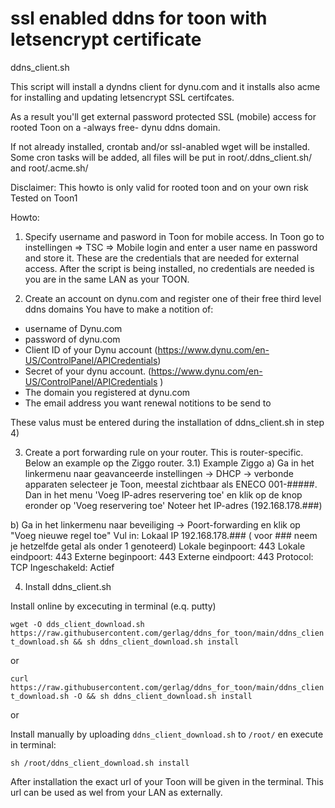 # ssl enabled ddns for toon with letsencrypt certificate
ddns_client.sh

This script will install a dyndns client for dynu.com and it installs also acme for installing and updating letsencrypt SSL certifcates.  

As a result you'll get external password protected SSL (mobile) access for rooted Toon on a -always free- dynu ddns domain. 

If not already installed, crontab and/or ssl-anabled wget will be installed. 
Some cron tasks will be added, all files will be put in root/.ddns_client.sh/ and root/.acme.sh/

Disclaimer: This howto is only valid for rooted toon and on your own risk
Tested on Toon1 

Howto:
1) Specify username and pasword in Toon for mobile access. 
In Toon go to instellingen => TSC => Mobile login and enter a user name en password and store it. These are the credentials that are needed for external access. After the script is being installed, no credentials are needed is you are in the same LAN as your TOON.  

2) Create an account on dynu.com and register one of their free third level ddns domains
You have to make a notition of:
- username of Dynu.com
- password of dynu.com
- Client ID of your Dynu account (https://www.dynu.com/en-US/ControlPanel/APICredentials) 
- Secret of your dynu account. (https://www.dynu.com/en-US/ControlPanel/APICredentials )
- The domain you registered at dynu.com
- The email address you want renewal notitions to be send to
 
These valus must be entered during the installation of ddns_client.sh in step 4) 

3) Create a port forwarding rule on your router. 
This is router-specific. Below an example op the Ziggo router. 
3.1) Example Ziggo
a)   Ga in het linkermenu naar geavanceerde instellingen -> DHCP -> verbonde apparaten selecteer je Toon, meestal zichtbaar als ENECO 001-#####. Dan in het menu 'Voeg IP-adres reservering toe' en klik op de knop eronder op 'Voeg reservering toe' Noteer het IP-adres (192.168.178.###) 
 
b) Ga in het linkermenu naar beveiliging -> Poort-forwarding en klik op "Voeg nieuwe regel toe"
	Vul in: 
	Lokaal IP 192.168.178.### ( voor ### neem je hetzelfde getal als onder 1 genoteerd)
	Lokale beginpoort:  443
	Lokale eindpoort:  443
	Externe beginpoort:  443
	Externe eindpoort:  443
	Protocol:  TCP
	Ingeschakeld:  Actief
	
4) Install ddns_client.sh 
 
Install online by excecuting in terminal (e.q. putty) 
 
`wget -O dds_client_download.sh https://raw.githubusercontent.com/gerlag/ddns_for_toon/main/ddns_client_download.sh && sh ddns_client_download.sh install`

or 

`curl https://raw.githubusercontent.com/gerlag/ddns_for_toon/main/ddns_client_download.sh -O && sh ddns_client_download.sh install`

or

Install manually by uploading `ddns_client_download.sh` to `/root/` en execute in terminal: 
	
`sh /root/ddns_client_download.sh install`
	

After installation the exact url of your Toon will be given in the terminal. 
This url can be used as wel from your LAN as externally.
